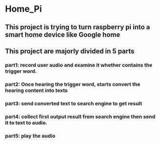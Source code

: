 # Home_Pi

## This project is trying to turn raspberry pi into a smart home device like Google home 

## This project are majorly divided in 5 parts 

### part1: record user audio and examine it whether contains the trigger word. 

### part2: Once hearing the trigger word, starts convert the hearing content into texts 

### part3: send converted text to search engine to get result 

### part4: collect first output result from search engine then send it to text to audio. 

### part5: play the audio 


